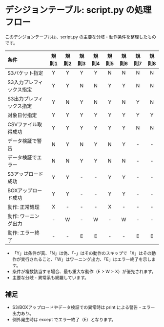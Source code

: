 # デシジョンテーブル: script.py の処理フロー

このデシジョンテーブルは、script.py の主要な分岐・動作条件を整理したものです。

| 条件 | 規則1 | 規則2 | 規則3 | 規則4 | 規則5 | 規則6 | 規則7 | 規則8 |
|:--------------------------|:------:|:------:|:------:|:------:|:------:|:------:|:------:|:------:|
| S3バケット指定 | Y | Y | Y | Y | N | N | N | N |
| S3入力プレフィックス指定 | Y | Y | N | N | Y | Y | N | N |
| S3出力プレフィックス指定 | Y | N | Y | N | Y | N | Y | N |
| 対象日付指定 | Y | Y | Y | Y | Y | Y | Y | Y |
| CSVファイル取得成功 | Y | Y | Y | Y | Y | Y | N | N |
| データ検証で警告 | N | Y | N | Y | N | Y | - | - |
| データ検証でエラー | N | N | Y | Y | N | N | - | - |
| S3アップロード成功 | Y | Y | - | - | Y | Y | - | - |
| BOXアップロード成功 | Y | Y | - | - | Y | Y | - | - |
| 動作: 正常処理 | X | - | - | - | X | - | - | - |
| 動作: ワーニング出力 | - | W | - | W | - | W | - | - |
| 動作: エラー終了 | - | - | E | E | - | - | E | E |

- 「Y」は条件が真、「N」は偽、「-」はその動作のスキップで「X」はその動作が実行されること、「W」はワーニング出力、「E」はエラー終了を示します。
- 条件が複数該当する場合、最も重大な動作（E > W > X）が優先されます。
- 主要な分岐・異常系も網羅しています。

## 補足
- S3/BOXアップロードやデータ検証での異常時は print による警告・エラー出力あり。
- 例外発生時は except でエラー終了（E）となります。
